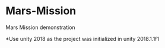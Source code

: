 # Mars-Mission
Mars Mission demonstration


*Use unity 2018 as the project was initialized in unity 2018.1.1f1
